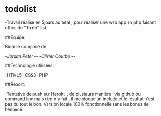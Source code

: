 # todolist
-Travail réalisé en 5jours au total , pour réaliser une web app en php faisant office de "To do" list.

##Equipe:

Binôme composé de :

-*Jordan Peter* --
-*Olivier Courbe* --

##Technologie utilisées:

-HTML5
-CSS3
-PHP

##Report:

-Tentative de push sur Heroku , de plusieurs manière , via github ou command line mais rien n'y fait , il me bloque un include et le résultat n'est pas du tout le bon. Version locale 100% fonctionnelle sans les bonus de
l'énoncé.
